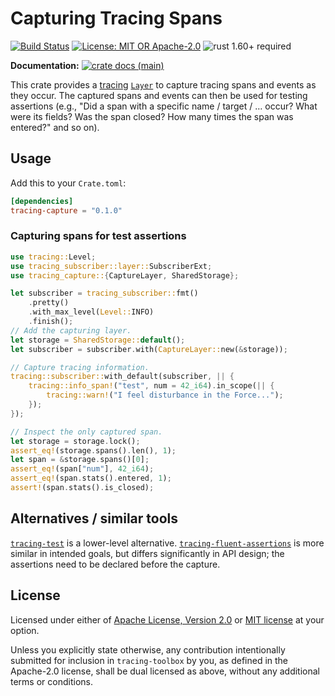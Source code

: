 # Capturing Tracing Spans

[![Build Status](https://github.com/slowli/tracing-toolbox/workflows/CI/badge.svg?branch=main)](https://github.com/slowli/tracing-toolbox/actions)
[![License: MIT OR Apache-2.0](https://img.shields.io/badge/License-MIT%2FApache--2.0-blue)](https://github.com/slowli/tracing-toolbox#license)
![rust 1.60+ required](https://img.shields.io/badge/rust-1.60+-blue.svg?label=Required%20Rust)

**Documentation:**
[![crate docs (main)](https://img.shields.io/badge/main-yellow.svg?label=docs)](https://slowli.github.io/tracing-toolbox/tracing_capture/)

This crate provides a [tracing] [`Layer`] to capture tracing spans 
and events as they occur. The captured spans and events
can then be used for testing assertions (e.g., "Did a span
with a specific name / target / … occur? What were its fields? Was the span closed?
How many times the span was entered?" and so on).

## Usage

Add this to your `Crate.toml`:

```toml
[dependencies]
tracing-capture = "0.1.0"
```

### Capturing spans for test assertions

```rust
use tracing::Level;
use tracing_subscriber::layer::SubscriberExt;
use tracing_capture::{CaptureLayer, SharedStorage};

let subscriber = tracing_subscriber::fmt()
    .pretty()
    .with_max_level(Level::INFO)
    .finish();
// Add the capturing layer.
let storage = SharedStorage::default();
let subscriber = subscriber.with(CaptureLayer::new(&storage));

// Capture tracing information.
tracing::subscriber::with_default(subscriber, || {
    tracing::info_span!("test", num = 42_i64).in_scope(|| {
        tracing::warn!("I feel disturbance in the Force...");
    });
});

// Inspect the only captured span.
let storage = storage.lock();
assert_eq!(storage.spans().len(), 1);
let span = &storage.spans()[0];
assert_eq!(span["num"], 42_i64);
assert_eq!(span.stats().entered, 1);
assert!(span.stats().is_closed);
```

## Alternatives / similar tools

[`tracing-test`] is a lower-level alternative. [`tracing-fluent-assertions`] is more
similar in intended goals, but differs significantly in API design; the assertions
need to be declared before the capture.

## License

Licensed under either of [Apache License, Version 2.0](LICENSE-APACHE)
or [MIT license](LICENSE-MIT) at your option.

Unless you explicitly state otherwise, any contribution intentionally submitted
for inclusion in `tracing-toolbox` by you, as defined in the Apache-2.0 license,
shall be dual licensed as above, without any additional terms or conditions.

[tracing]: https://docs.rs/tracing/0.1/tracing
[`Layer`]: https://docs.rs/tracing-subscriber/0.3/tracing_subscriber/trait.Layer.html
[`tracing-test`]: https://crates.io/crates/tracing-test
[`tracing-fluent-assertions`]: https://crates.io/crates/tracing-fluent-assertions
